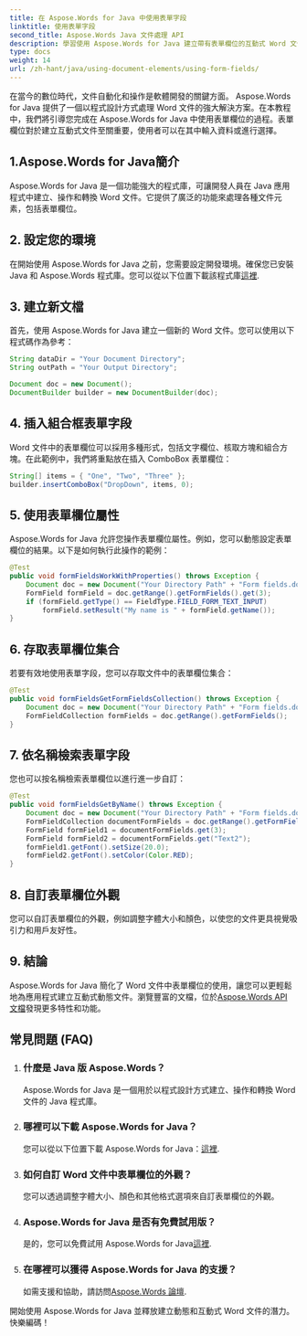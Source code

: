 ```yaml
---
title: 在 Aspose.Words for Java 中使用表單字段
linktitle: 使用表單字段
second_title: Aspose.Words Java 文件處理 API
description: 學習使用 Aspose.Words for Java 建立帶有表單欄位的互動式 Word 文件。現在就開始吧！
type: docs
weight: 14
url: /zh-hant/java/using-document-elements/using-form-fields/
---
```


在當今的數位時代，文件自動化和操作是軟體開發的關鍵方面。 Aspose.Words for Java 提供了一個以程式設計方式處理 Word 文件的強大解決方案。在本教程中，我們將引導您完成在 Aspose.Words for Java 中使用表單欄位的過程。表單欄位對於建立互動式文件至關重要，使用者可以在其中輸入資料或進行選擇。

## 1.Aspose.Words for Java簡介
Aspose.Words for Java 是一個功能強大的程式庫，可讓開發人員在 Java 應用程式中建立、操作和轉換 Word 文件。它提供了廣泛的功能來處理各種文件元素，包括表單欄位。

## 2. 設定您的環境
在開始使用 Aspose.Words for Java 之前，您需要設定開發環境。確保您已安裝 Java 和 Aspose.Words 程式庫。您可以從以下位置下載該程式庫[這裡](https://releases.aspose.com/words/java/).

## 3. 建立新文檔
首先，使用 Aspose.Words for Java 建立一個新的 Word 文件。您可以使用以下程式碼作為參考：

```java
String dataDir = "Your Document Directory";
String outPath = "Your Output Directory";

Document doc = new Document();
DocumentBuilder builder = new DocumentBuilder(doc);
```

## 4. 插入組合框表單字段
Word 文件中的表單欄位可以採用多種形式，包括文字欄位、核取方塊和組合方塊。在此範例中，我們將重點放在插入 ComboBox 表單欄位：

```java
String[] items = { "One", "Two", "Three" };
builder.insertComboBox("DropDown", items, 0);
```

## 5. 使用表單欄位屬性
Aspose.Words for Java 允許您操作表單欄位屬性。例如，您可以動態設定表單欄位的結果。以下是如何執行此操作的範例：

```java
@Test
public void formFieldsWorkWithProperties() throws Exception {
    Document doc = new Document("Your Directory Path" + "Form fields.docx");
    FormField formField = doc.getRange().getFormFields().get(3);
    if (formField.getType() == FieldType.FIELD_FORM_TEXT_INPUT)
        formField.setResult("My name is " + formField.getName());
}
```

## 6. 存取表單欄位集合
若要有效地使用表單字段，您可以存取文件中的表單欄位集合：

```java
@Test
public void formFieldsGetFormFieldsCollection() throws Exception {
    Document doc = new Document("Your Directory Path" + "Form fields.docx");
    FormFieldCollection formFields = doc.getRange().getFormFields();
}
```

## 7. 依名稱檢索表單字段
您也可以按名稱檢索表單欄位以進行進一步自訂：

```java
@Test
public void formFieldsGetByName() throws Exception {
    Document doc = new Document("Your Directory Path" + "Form fields.docx");
    FormFieldCollection documentFormFields = doc.getRange().getFormFields();
    FormField formField1 = documentFormFields.get(3);
    FormField formField2 = documentFormFields.get("Text2");
    formField1.getFont().setSize(20.0);
    formField2.getFont().setColor(Color.RED);
}
```

## 8. 自訂表單欄位外觀
您可以自訂表單欄位的外觀，例如調整字體大小和顏色，以使您的文件更具視覺吸引力和用戶友好性。

## 9. 結論
Aspose.Words for Java 簡化了 Word 文件中表單欄位的使用，讓您可以更輕鬆地為應用程式建立互動式動態文件。瀏覽豐富的文檔，位於[Aspose.Words API 文檔](https://reference.aspose.com/words/java/)發現更多特性和功能。

## 常見問題 (FAQ)

1. ### 什麼是 Java 版 Aspose.Words？
   Aspose.Words for Java 是一個用於以程式設計方式建立、操作和轉換 Word 文件的 Java 程式庫。

2. ### 哪裡可以下載 Aspose.Words for Java？
   您可以從以下位置下載 Aspose.Words for Java：[這裡](https://releases.aspose.com/words/java/).

3. ### 如何自訂 Word 文件中表單欄位的外觀？
   您可以透過調整字體大小、顏色和其他格式選項來自訂表單欄位的外觀。

4. ### Aspose.Words for Java 是否有免費試用版？
   是的，您可以免費試用 Aspose.Words for Java[這裡](https://releases.aspose.com/).

5. ### 在哪裡可以獲得 Aspose.Words for Java 的支援？
   如需支援和協助，請訪問[Aspose.Words 論壇](https://forum.aspose.com/).

開始使用 Aspose.Words for Java 並釋放建立動態和互動式 Word 文件的潛力。快樂編碼！
